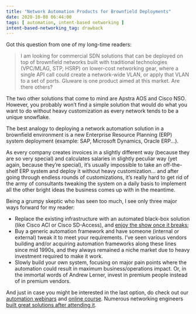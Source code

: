 ```yaml
---
title: "Network Automation Products for Brownfield Deployments"
date: 2020-10-08 06:44:00
tags: [ automation, intent-based networking ]
intent-based-networking_tag: drawback
---
```

Got this question from one of my long-time readers:

> I am looking for commercial SDN solutions that can be deployed on top of brownfield networks built with traditional technologies (VPC/MLAG, STP, HSRP) on lower-cost networking gear, where a single API call could create a network-wide VLAN, or apply that VLAN to a set of ports. Gluware is one product aimed at this market. Are there others?

The two other solutions that come to mind are Apstra AOS and Cisco NSO. However, you probably won’t find a simple solution that would do what you want to do without heavy customization as every network tends to be a unique snowflake. 
<!--more-->
The best analogy to deploying a network automation solution in a brownfield environment is a new Enterprise Resource Planning (ERP) system deployment (example: SAP, Microsoft Dynamics, Oracle ERP...).

As every company creates invoices in a slightly different way (because they are so very special) and calculates salaries in slightly peculiar way (yet again, because they’re special), it’s usually impossible to take an off-the-shelf ERP system and deploy it without heavy customization… and after going through endless rounds of customizations, it’s really hard to get rid of the army of consultants tweaking the system on a daily basis to implement all the other bright ideas the business comes up with in the meantime.

Being a grumpy skeptic who has seen too much, I see only three major ways forward for my reader:

* Replace the existing infrastructure with an automated black-box solution (like Cisco ACI or Cisco SD-Access), and [enjoy the show once it breaks](/2018/02/how-self-sufficient-do-you-want-to-be/);
* Buy a generic automation framework and have someone (internal or external) tweak it to meet your requirements. I’ve seen various vendors building and/or acquiring automation frameworks along these lines since mid 1990s, and they always remained a niche market due to heavy investment required to make it work.
* Slowly build your own system, focusing on major pain points where the automation could result in maximum business/operations impact. Or, in the immortal words of Andrew Lerner, invest in premium people instead of in premium vendors.

And just in case you might be interested in the last option, do check out our [automation webinars](https://www.ipspace.net/Roadmap/Network_Automation_webinars) and [online course](https://www.ipspace.net/Building_Network_Automation_Solutions). Numerous networking engineers [built great solutions after attending it](https://www.ipspace.net/NetAutSol/Solutions).
